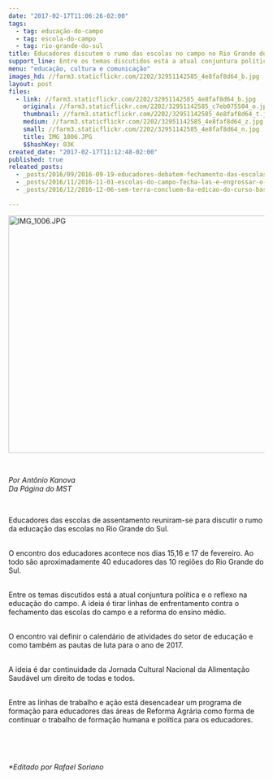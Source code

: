 ```yaml
---
date: "2017-02-17T11:06:26-02:00"
tags:
  - tag: educação-do-campo
  - tag: escola-do-campo
  - tag: rio-grande-do-sul
title: Educadores discutem o rumo das escolas no campo no Rio Grande do Sul
support_line: Entre os temas discutidos está a atual conjuntura política e o reflexo na educação do campo.
menu: "educação, cultura e comunicação"
images_hd: //farm3.staticflickr.com/2202/32951142585_4e8faf8d64_b.jpg
layout: post
files:
  - link: //farm3.staticflickr.com/2202/32951142585_4e8faf8d64_b.jpg
    original: //farm3.staticflickr.com/2202/32951142585_c7eb075504_o.jpg
    thumbnail: //farm3.staticflickr.com/2202/32951142585_4e8faf8d64_t.jpg
    medium: //farm3.staticflickr.com/2202/32951142585_4e8faf8d64_z.jpg
    small: //farm3.staticflickr.com/2202/32951142585_4e8faf8d64_n.jpg
    title: IMG_1006.JPG
    $$hashKey: 03K
created_date: "2017-02-17T11:12:48-02:00"
published: true
releated_posts:
  - _posts/2016/09/2016-09-19-educadores-debatem-fechamento-das-escolas-do-campo-no-rs.md
  - _posts/2016/11/2016-11-01-escolas-do-campo-fecha-las-e-engrossar-o-cinturao-de-miseria-das-grandes-cidades.md
  - _posts/2016/12/2016-12-06-sem-terra-concluem-8a-edicao-do-curso-basico-do-mst-no-rs.md

---
```

<p><img alt="IMG_1006.JPG" height="467" src="//farm3.staticflickr.com/2202/32951142585_4e8faf8d64_b.jpg" width="700" /></p>

<p>&nbsp;</p>

<p><em>Por Ant&ocirc;nio Kanova<br />
Da P&aacute;gina do MST</em></p>

<p>&nbsp;</p>

<p>Educadores das escolas de assentamento reuniram-se para discutir o rumo da educa&ccedil;&atilde;o das escolas no Rio Grande do Sul.</p>

<p><br />
O encontro dos educadores acontece nos dias 15,16 e 17 de fevereiro. Ao todo s&atilde;o aproximadamente 40 educadores das 10 regi&otilde;es do Rio Grande do Sul.</p>

<p><br />
Entre os temas discutidos est&aacute; a atual conjuntura pol&iacute;tica e o reflexo na educa&ccedil;&atilde;o do campo. A ideia &eacute; tirar linhas de enfrentamento contra o fechamento das escolas do campo e a reforma do ensino m&eacute;dio.</p>

<p><br />
O encontro vai definir o calend&aacute;rio de atividades do setor de educa&ccedil;&atilde;o e como tamb&eacute;m as pautas de luta para o ano de 2017.</p>

<p><br />
A ideia &eacute; dar continuidade da Jornada Cultural Nacional da Alimenta&ccedil;&atilde;o Saud&aacute;vel um direito de todas e todos.</p>

<p><br />
Entre as linhas de trabalho e a&ccedil;&atilde;o est&aacute; desencadear um programa de forma&ccedil;&atilde;o para educadores das &aacute;reas de Reforma Agr&aacute;ria como forma de continuar o trabalho de forma&ccedil;&atilde;o humana e pol&iacute;tica para os educadores.</p>

<p>&nbsp;</p>

<p>&nbsp;</p>

<p><em>*Editado por Rafael Soriano</em></p>
